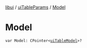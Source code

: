 [libui](../index.md) / [uiTableParams](index.md) / [Model](./-model.md)

# Model

`var Model: CPointer<`[`uiTableModel`](../ui-table-model.md)`>?`